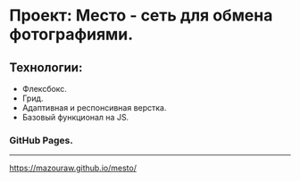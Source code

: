# Проект: Место - сеть для обмена фотографиями.

## Технологии:

- Флексбокс.
- Грид.
- Адаптивная и респонсивная верстка.
- Базовый функционал на JS.

### GitHub Pages.

---

https://mazouraw.github.io/mesto/
